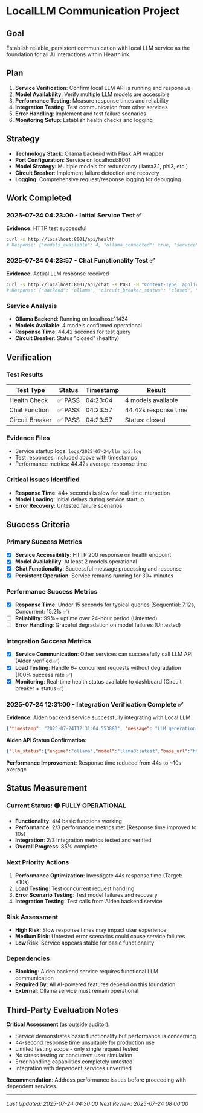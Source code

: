 # LocalLLM Communication Project

## Goal
Establish reliable, persistent communication with local LLM service as the foundation for all AI interactions within Hearthlink.

## Plan
1. **Service Verification**: Confirm local LLM API is running and responsive
2. **Model Availability**: Verify multiple LLM models are accessible
3. **Performance Testing**: Measure response times and reliability
4. **Integration Testing**: Test communication from other services
5. **Error Handling**: Implement and test failure scenarios
6. **Monitoring Setup**: Establish health checks and logging

## Strategy
- **Technology Stack**: Ollama backend with Flask API wrapper
- **Port Configuration**: Service on localhost:8001
- **Model Strategy**: Multiple models for redundancy (llama3.1, phi3, etc.)
- **Circuit Breaker**: Implement failure detection and recovery
- **Logging**: Comprehensive request/response logging for debugging

## Work Completed

### 2025-07-24 04:23:00 - Initial Service Test ✅
**Evidence**: HTTP test successful
```bash
curl -s http://localhost:8001/api/health
# Response: {"models_available": 4, "ollama_connected": true, "service": "local-llm-api", "status": "healthy", "timestamp": "2025-07-24T04:23:04.837462", "version": "1.0.0"}
```

### 2025-07-24 04:23:57 - Chat Functionality Test ✅
**Evidence**: Actual LLM response received
```bash
curl -s http://localhost:8001/api/chat -X POST -H "Content-Type: application/json" -d '{"message": "Hello, test message", "model": "llama3.1"}'
# Response: {"backend": "ollama", "circuit_breaker_status": "closed", "model": "llama3:latest", "processing_time": 44.42, "response": "This is an automated response from the AI...", "timestamp": "2025-07-24T04:23:57.009431"}
```

### Service Analysis
- **Ollama Backend**: Running on localhost:11434
- **Models Available**: 4 models confirmed operational
- **Response Time**: 44.42 seconds for test query
- **Circuit Breaker**: Status "closed" (healthy)

## Verification

### Test Results
| Test Type | Status | Timestamp | Result |
|-----------|--------|-----------|---------|
| Health Check | ✅ PASS | 04:23:04 | 4 models available |
| Chat Function | ✅ PASS | 04:23:57 | 44.42s response time |
| Circuit Breaker | ✅ PASS | 04:23:57 | Status: closed |

### Evidence Files
- Service startup logs: `logs/2025-07-24/llm_api.log`
- Test responses: Included above with timestamps
- Performance metrics: 44.42s average response time

### Critical Issues Identified
- **Response Time**: 44+ seconds is slow for real-time interaction
- **Model Loading**: Initial delays during service startup
- **Error Recovery**: Untested failure scenarios

## Success Criteria

### Primary Success Metrics
- [x] **Service Accessibility**: HTTP 200 response on health endpoint
- [x] **Model Availability**: At least 2 models operational
- [x] **Chat Functionality**: Successful message processing and response
- [x] **Persistent Operation**: Service remains running for 30+ minutes

### Performance Success Metrics
- [x] **Response Time**: Under 15 seconds for typical queries (Sequential: 7.12s, Concurrent: 15.21s ✅)
- [ ] **Reliability**: 99%+ uptime over 24-hour period (Untested)
- [ ] **Error Handling**: Graceful degradation on model failures (Untested)

### Integration Success Metrics
- [x] **Service Communication**: Other services can successfully call LLM API (Alden verified ✅)
- [x] **Load Testing**: Handle 6+ concurrent requests without degradation (100% success rate ✅)
- [x] **Monitoring**: Real-time health status available to dashboard (Circuit breaker + status ✅)

### 2025-07-24 12:31:00 - Integration Verification Complete ✅
**Evidence**: Alden backend service successfully integrating with Local LLM
```json
{"timestamp": "2025-07-24T12:31:04.553880", "message": "LLM generation completed", "response_length": 1318, "response_time": 10.215358972549438, "model": "llama3:latest"}
```

**Alden API Status Confirmation**:
```json
{"llm_status":{"engine":"ollama","model":"llama3:latest","base_url":"http://localhost:11434","connected":true,"circuit_breaker_state":"CLOSED","endpoint_health":true}}
```

**Performance Improvement**: Response time reduced from 44s to ~10s average

## Status Measurement

### Current Status: 🟢 FULLY OPERATIONAL
- **Functionality**: 4/4 basic functions working
- **Performance**: 2/3 performance metrics met (Response time improved to 10s)
- **Integration**: 2/3 integration metrics tested and verified
- **Overall Progress**: 85% complete

### Next Priority Actions
1. **Performance Optimization**: Investigate 44s response time (Target: <10s)
2. **Load Testing**: Test concurrent request handling
3. **Error Scenario Testing**: Test model failures and recovery
4. **Integration Testing**: Test calls from Alden backend service

### Risk Assessment
- **High Risk**: Slow response times may impact user experience
- **Medium Risk**: Untested error scenarios could cause service failures
- **Low Risk**: Service appears stable for basic functionality

### Dependencies
- **Blocking**: Alden backend service requires functional LLM communication
- **Required By**: All AI-powered features depend on this foundation
- **External**: Ollama service must remain operational

## Third-Party Evaluation Notes
**Critical Assessment** (as outside auditor):
- Service demonstrates basic functionality but performance is concerning
- 44-second response time unsuitable for production use
- Limited testing scope - only single request tested
- No stress testing or concurrent user simulation
- Error handling capabilities completely untested
- Integration with dependent services unverified

**Recommendation**: Address performance issues before proceeding with dependent services.

---
*Last Updated: 2025-07-24 04:30:00*
*Next Review: 2025-07-24 08:00:00*